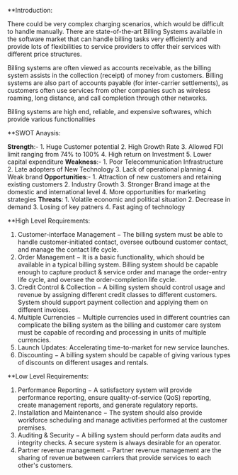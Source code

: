 **Introduction:

There could be very complex charging scenarios, which would be difficult to handle manually. There are state-of-the-art Billing Systems available in the software market that can handle billing tasks very efficiently and provide lots of flexibilities to service providers to offer their services with different price structures.

Billing systems are often viewed as accounts receivable, as the billing system assists in the collection (receipt) of money from customers. Billing systems are also part of accounts payable (for inter-carrier settlements), as customers often use services from other companies such as wireless roaming, long distance, and call completion through other networks.

Billing systems are high end, reliable, and expensive softwares, which provide various functionalities

**SWOT Anaysis:

**Strength**:- 1. Huge Customer potential
               2. High Growth Rate
               3. Allowed FDI limit ranging from 74% to 100%
               4. High return on Investment
               5. Lower capital expenditure
**Weakness**:- 1. Poor Telecommunication Infrastructure
               2. Late adopters of New Technology
               3. Lack of operational planning
               4. Weak brand
**Opportunities**:- 1. Attraction of new customers and retaining    existing customers
                    2. Industry Growth
                    3. Stronger Brand image at the domestic and international level
                    4. More opportunities for marketing strategies
**Threats**: 1. Volatile economic and political situation
             2. Decrease in demand
             3. Losing of key patners
             4. Fast aging of technology


**High Level Requirements:

1) Customer-interface Management − The billing system must be able to handle customer-initiated contact, oversee outbound customer contact, and manage the contact life cycle.
2) Order Management − It is a basic functionality, which should be available in a typical billing system. Billing system should be capable enough to capture product & service order and manage the order-entry life cycle, and oversee the order-completion life cycle.
3) Credit Control & Collection − A billing system should control usage and revenue by assigning different credit classes to different customers. System should support payment collection and applying them on different invoices.
4) Multiple Currencies − Multiple currencies used in different countries can complicate the billing system as the billing and customer care system must be capable of recording and processing in units of multiple currencies.
5) Launch Updates: Accelerating time-to-market for new service launches.
6) Discounting − A billing system should be capable of giving various types of discounts on different usages and rentals.

**Low Level Requirements:

1) Performance Reporting − A satisfactory system will provide performance reporting, ensure quality-of-service (QoS) reporting, create management reports, and generate regulatory reports.
2) Installation and Maintenance − The system should also provide workforce scheduling and manage activities performed at the customer premises.
3) Auditing & Security − A billing system should perform data audits and integrity checks. A secure system is always desirable for an operator.
4) Partner revenue management − Partner revenue management are the sharing of revenue between carriers that provide services to each other's customers.

